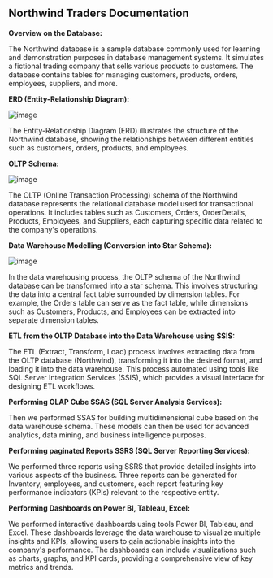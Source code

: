 ## Northwind Traders Documentation


**Overview on the Database:**

The Northwind database is a sample database commonly used for learning and demonstration purposes in database management systems. It simulates a fictional trading company that sells various products to customers. The database contains tables for managing customers, products, orders, employees, suppliers, and more.


**ERD (Entity-Relationship Diagram):**

![image](https://github.com/farah1612/NorthWind_ITI_GaduationProject/assets/96481182/b1d23c7e-ef0d-4964-a623-526779015f8a)

The Entity-Relationship Diagram (ERD) illustrates the structure of the Northwind database, showing the relationships between different entities such as customers, orders, products, and employees.


**OLTP Schema:**

![image](https://github.com/farah1612/NorthWind_ITI_GaduationProject/assets/96481182/d39aee56-5e26-4d5d-ad20-aae8abe35443)

The OLTP (Online Transaction Processing) schema of the Northwind database represents the relational database model used for transactional operations. It includes tables such as Customers, Orders, OrderDetails, Products, Employees, and Suppliers, each capturing specific data related to the company's operations.


**Data Warehouse Modelling (Conversion into Star Schema):**

![image](https://github.com/farah1612/NorthWind_ITI_GaduationProject/assets/96481182/e6a280bb-bb3e-400e-a8cd-9f7766b0f81a)

In the data warehousing process, the OLTP schema of the Northwind database can be transformed into a star schema. This involves structuring the data into a central fact table surrounded by dimension tables. For example, the Orders table can serve as the fact table, while dimensions such as Customers, Products, and Employees can be extracted into separate dimension tables.


**ETL from the OLTP Database into the Data Warehouse using SSIS:**

The ETL (Extract, Transform, Load) process involves extracting data from the OLTP database (Northwind), transforming it into the desired format, and loading it into the data warehouse. This process automated using tools like SQL Server Integration Services (SSIS), which provides a visual interface for designing ETL workflows.


**Performing OLAP Cube SSAS (SQL Server Analysis Services):**

Then we performed SSAS for building multidimensional cube based on the data warehouse schema. These models can then be used for advanced analytics, data mining, and business intelligence purposes.


**Performing paginated Reports SSRS (SQL Server Reporting Services):**

We performed three reports using SSRS that provide detailed insights into various aspects of the business. Three reports can be generated for Inventory, employees, and customers, each report featuring key performance indicators (KPIs) relevant to the respective entity.


**Performing Dashboards on Power BI, Tableau, Excel:**

We performed interactive dashboards using tools Power BI, Tableau, and Excel. These dashboards leverage the data warehouse to visualize multiple insights and KPIs, allowing users to gain actionable insights into the company's performance. The dashboards can include visualizations such as charts, graphs, and KPI cards, providing a comprehensive view of key metrics and trends.
